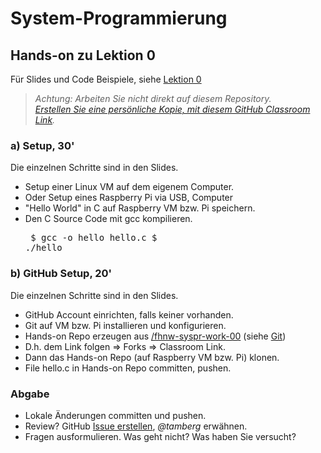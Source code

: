 # System-Programmierung
## Hands-on zu Lektion 0
Für Slides und Code Beispiele, siehe [Lektion 0](../../../fhnw-syspr/blob/master/00/README.md)

> *Achtung: Arbeiten Sie nicht direkt auf diesem Repository.*<br/>
> *[Erstellen Sie eine persönliche Kopie, mit diesem GitHub Classroom Link](https://classroom.github.com/a/8TxMhZJK).*

### a) Setup, 30'
Die einzelnen Schritte sind in den Slides.
* Setup einer Linux VM auf dem eigenem Computer.
* Oder Setup eines Raspberry Pi via USB, Computer
* "Hello World" in C auf Raspberry VM bzw. Pi speichern.
* Den C Source Code mit gcc kompilieren.<pre>
    $ gcc -o hello hello.c
    $ ./hello</pre>

### b) GitHub Setup, 20'
Die einzelnen Schritte sind in den Slides.
* GitHub Account einrichten, falls keiner vorhanden.
* Git auf VM bzw. Pi installieren und konfigurieren.
* Hands-on Repo erzeugen aus [/fhnw-syspr-work-00](../../../fhnw-syspr-work-00) (siehe [Git](#git))
* D.h. dem Link folgen => Forks => Classroom Link.
* Dann das Hands-on Repo (auf Raspberry VM bzw. Pi) klonen.
* File hello.c in Hands-on Repo committen, pushen.

### Abgabe
* Lokale Änderungen committen und pushen.
* Review? GitHub [Issue erstellen](../../issues/new), *@tamberg* erwähnen.
* Fragen ausformulieren. Was geht nicht? Was haben Sie versucht?
